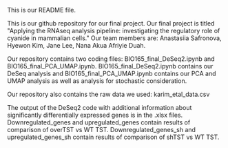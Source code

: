 This is our README file. 

This is our github repository for our final project. Our final project is titled "Applying the RNAseq analysis pipeline: investigating the regulatory role of cyanide in mammalian cells."
Our team members are: Anastasiia Safronova, Hyewon Kim, Jane Lee, Nana Akua Afriyie Duah.

Our repository contains two coding files: BIO165_final_DeSeq2.ipynb and BIO165_final_PCA_UMAP.ipynb. BIO165_final_DeSeq2.ipynb contains our DeSeq analysis and BIO165_final_PCA_UMAP.ipynb contains our PCA and UMAP analysis as well as analysis for stochastic consideration.


Our repository also contains the raw data we used: karim_etal_data.csv

The output of the DeSeq2 code with additional information about significantly differentially expressed genes is in the .xlsx files. Downregulated_genes and upregulated_genes contain results of comparison of overTST vs WT TST. Downregulated_genes_sh and upregulated_genes_sh contain results of comparison of shTST vs WT TST. 
